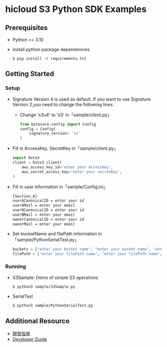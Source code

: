 # hicloud S3 Python SDK Examples

## Prerequisites

* Python >= 3.10

* Install python package dependencies
	
	```$ pip install -r requirements.txt```

## Getting Started

### Setup

* Signature Version 4 is used as default. If you want to use Signature Version 2,you need to change the following lines.
	* Change 's3v4' to 's3' in「sample/client.py」
		```python
	  	from botocore.config import Config
 	  	config = Config(
    	    signature_version= 's3' 
 	  	)
		```

* Fill in AccessKey, SecretKey in「sample/client.py」

	```python
	import boto3
	client = boto3.client(
		aws_access_key_id='enter your Accesskey',
    	aws_secret_access_key='enter your secretKey',
	)
	```

* Fill in user information in「sample/Config.ini」
	```sh
	[Section_A]
	userACanonicalID = enter your id
	userAMail = enter your email
	userBCanonicalID = enter your id
	userBMail = enter your email
	ownerCanonicalID = enter your id
	ownerMail = enter your email
	```

* Set bucketName and filePath information in「sample/PythonSerialTest.py」
	```python
	buckets = ["enter your bucket name", "enter your bucket name", "enter your bucket name"]
	filePath = ["enter your filePath name", "enter your filePath name", "enter your filePath name"]
	```

### Running

- S3Sample: Demo of simple S3 operations

    ```sh
	$ python3 sample/S3Sample.py
	```

- SerialTest

	```sh
	$ python3 sample/PythonSerialTest.py
	```

## Additional Resource
* [開發指南](documentation/hicloudS3-python-sdk-開發指南.pdf)
* [Developer Guide](documentation/hicloudS3-python-sdk-DeveloperGuide.pdf)

